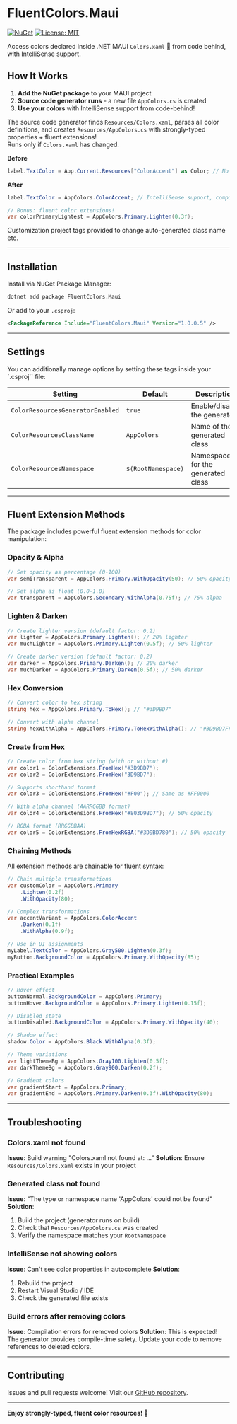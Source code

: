 # FluentColors.Maui

[![NuGet](https://img.shields.io/nuget/v/FluentColors.Maui.svg)](https://www.nuget.org/packages/FluentColors.Maui/)
[![License: MIT](https://img.shields.io/badge/License-MIT-yellow.svg)](https://opensource.org/licenses/MIT)

Access colors declared inside .NET MAUI `Colors.xaml` 🎨 from code behind, with IntelliSense support.

## How It Works

1. **Add the NuGet package** to your MAUI project
2. **Source code generator runs** - a new file `AppColors.cs` is created
3. **Use your colors** with IntelliSense support from code-behind!

The source code generator finds `Resources/Colors.xaml`, parses all color definitions, and creates `Resources/AppColors.cs` with strongly-typed properties + fluent extensions!  
Runs only if `Colors.xaml` has changed.

**Before**  
```csharp
label.TextColor = App.Current.Resources["ColorAccent"] as Color; // No IntelliSense, possible runtime errors
```

**After**
```csharp
label.TextColor = AppColors.ColorAccent; // IntelliSense support, compile-time safety

// Bonus: fluent color extensions!
var colorPrimaryLightest = AppColors.Primary.Lighten(0.3f);
```

Customization project tags provided to change auto-generated class name etc.

---

## Installation

Install via NuGet Package Manager:

```bash
dotnet add package FluentColors.Maui
```

Or add to your `.csproj`:

```xml
<PackageReference Include="FluentColors.Maui" Version="1.0.0.5" />
```

---

## Settings

You can additionally manage options by setting these tags inside your `.csproj`` file:

| Setting | Default | Description |
|---------|---------|-------------|
| `ColorResourcesGeneratorEnabled` | `true` | Enable/disable the generator |
| `ColorResourcesClassName` | `AppColors` | Name of the generated class |
| `ColorResourcesNamespace` | `$(RootNamespace)` | Namespace for the generated class |

 ---

## Fluent Extension Methods

The package includes powerful fluent extension methods for color manipulation:

### Opacity & Alpha

```csharp
// Set opacity as percentage (0-100)
var semiTransparent = AppColors.Primary.WithOpacity(50); // 50% opacity

// Set alpha as float (0.0-1.0)
var transparent = AppColors.Secondary.WithAlpha(0.75f); // 75% alpha
```

### Lighten & Darken

```csharp
// Create lighter version (default factor: 0.2)
var lighter = AppColors.Primary.Lighten(); // 20% lighter
var muchLighter = AppColors.Primary.Lighten(0.5f); // 50% lighter

// Create darker version (default factor: 0.2)
var darker = AppColors.Primary.Darken(); // 20% darker
var muchDarker = AppColors.Primary.Darken(0.5f); // 50% darker
```

### Hex Conversion

```csharp
// Convert color to hex string
string hex = AppColors.Primary.ToHex(); // "#3D9BD7"

// Convert with alpha channel
string hexWithAlpha = AppColors.Primary.ToHexWithAlpha(); // "#3D9BD7FF"
```

### Create from Hex

```csharp
// Create color from hex string (with or without #)
var color1 = ColorExtensions.FromHex("#3D9BD7");
var color2 = ColorExtensions.FromHex("3D9BD7");

// Supports shorthand format
var color3 = ColorExtensions.FromHex("#F00"); // Same as #FF0000

// With alpha channel (AARRGGBB format)
var color4 = ColorExtensions.FromHex("#803D9BD7"); // 50% opacity

// RGBA format (RRGGBBAA)
var color5 = ColorExtensions.FromHexRGBA("#3D9BD780"); // 50% opacity
```

### Chaining Methods

All extension methods are chainable for fluent syntax:

```csharp
// Chain multiple transformations
var customColor = AppColors.Primary
    .Lighten(0.2f)
    .WithOpacity(80);

// Complex transformations
var accentVariant = AppColors.ColorAccent
    .Darken(0.1f)
    .WithAlpha(0.9f);

// Use in UI assignments
myLabel.TextColor = AppColors.Gray500.Lighten(0.3f);
myButton.BackgroundColor = AppColors.Primary.WithOpacity(85);
```

### Practical Examples

```csharp
// Hover effect
buttonNormal.BackgroundColor = AppColors.Primary;
buttonHover.BackgroundColor = AppColors.Primary.Lighten(0.15f);

// Disabled state
buttonDisabled.BackgroundColor = AppColors.Primary.WithOpacity(40);

// Shadow effect
shadow.Color = AppColors.Black.WithAlpha(0.3f);

// Theme variations
var lightThemeBg = AppColors.Gray100.Lighten(0.5f);
var darkThemeBg = AppColors.Gray900.Darken(0.2f);

// Gradient colors
var gradientStart = AppColors.Primary;
var gradientEnd = AppColors.Primary.Darken(0.3f).WithOpacity(80);
```

---

## Troubleshooting

### Colors.xaml not found
**Issue**: Build warning "Colors.xaml not found at: ..."
**Solution**: Ensure `Resources/Colors.xaml` exists in your project

### Generated class not found
**Issue**: "The type or namespace name 'AppColors' could not be found"
**Solution**:
1. Build the project (generator runs on build)
2. Check that `Resources/AppColors.cs` was created
3. Verify the namespace matches your `RootNamespace`

### IntelliSense not showing colors
**Issue**: Can't see color properties in autocomplete
**Solution**:
1. Rebuild the project
2. Restart Visual Studio / IDE
3. Check the generated file exists

### Build errors after removing colors
**Issue**: Compilation errors for removed colors
**Solution**: This is expected! The generator provides compile-time safety. Update your code to remove references to deleted colors.

---

## Contributing

Issues and pull requests welcome! Visit our [GitHub repository](https://github.com/taublast/FluentColors.Maui).

---

**Enjoy strongly-typed, fluent color resources! 🎨**
